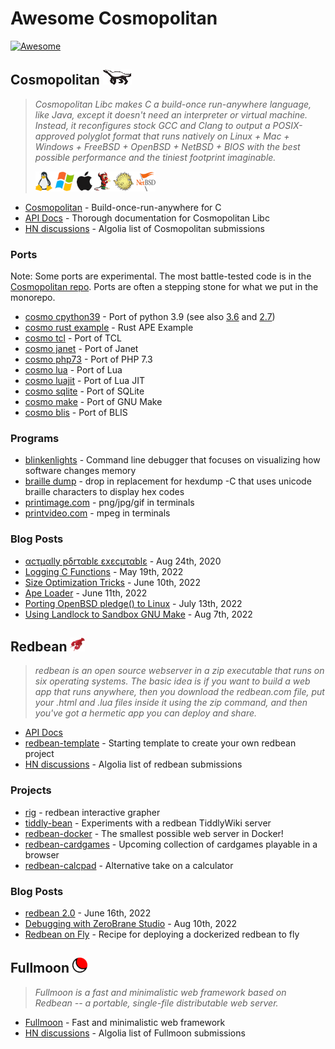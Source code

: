 # Awesome Cosmopolitan

[![Awesome](https://cdn.jsdelivr.net/gh/sindresorhus/awesome@d7305f38d29fed78fa85652e3a63e154dd8e8829/media/badge.svg)](https://github.com/sindresorhus/awesome)

## Cosmopolitan ![image redbean](images/honeybadger_smaller.png) 

> _Cosmopolitan Libc makes C a build-once run-anywhere language, like Java, except it doesn't need an interpreter or virtual machine. Instead, it reconfigures stock GCC and Clang to output a POSIX-approved polyglot format that runs natively on Linux + Mac + Windows + FreeBSD + OpenBSD + NetBSD + BIOS with the best possible performance and the tiniest footprint imaginable._
>
> ![image operating systems](images/operatingsystems.png "operating systems")

- [Cosmopolitan](https://github.com/jart/cosmopolitan) - Build-once-run-anywhere for C
- [API Docs](https://justine.lol/cosmopolitan/documentation.html) - Thorough documentation for Cosmopolitan Libc
- [HN discussions](https://hn.algolia.com/?query=cosmoplitan+libc) - Algolia list of Cosmopolitan submissions

### Ports

Note: Some ports are experimental. The most battle-tested code is in the [Cosmopolitan repo](https://github.com/jart/cosmopolitan). Ports are often a stepping stone for what we put in the monorepo.

- [cosmo cpython39](https://github.com/ahgamut/cpython/tree/cosmo_py39) - Port of python 3.9 (see also [3.6](https://github.com/ahgamut/cpython/tree/cosmo_py39) and [2.7](https://github.com/ahgamut/cpython/tree/cosmo_py39))
- [cosmo rust example](https://github.com/ahgamut/rust-ape-example) - Rust APE Example
- [cosmo tcl](https://github.com/ahgamut/tcl/tree/cosmopolitan) - Port of TCL
- [cosmo janet](https://github.com/ahgamut/janet/tree/cosmopolitan) - Port of Janet
- [cosmo php73](https://github.com/ahgamut/php-src/tree/cosmo_php73) - Port of  PHP 7.3
- [cosmo lua](https://github.com/ahgamut/lua/tree/cosmopolitan) - Port of Lua
- [cosmo luajit](https://github.com/ahgamut/LuaJIT-cosmo) - Port of Lua JIT
- [cosmo sqlite](https://github.com/ahgamut/sqlite/tree/cosmopolitan) - Port of SQLite
- [cosmo make](https://github.com/ahgamut/gnu-make-cosmopolitan) - Port of GNU Make
- [cosmo blis](https://github.com/ahgamut/blis/tree/cosmopolitan) - Port of BLIS

### Programs

- [blinkenlights](https://justine.lol/blinkenlights/) - Command line debugger that focuses on visualizing how software changes memory
- [braille dump](https://justine.lol/braille/) - drop in replacement for hexdump -C that uses unicode braille characters to display hex codes
- [printimage.com](https://justine.lol/printimage.html) - png/jpg/gif in terminals
- [printvideo.com](https://justine.lol/printvideo.html) - mpeg in terminals

### Blog Posts

- [αcτµαlly pδrταblε εxεcµταblε](https://justine.lol/ape.html) - Aug 24th, 2020
- [Logging C Functions](https://justine.lol/ftrace/) - May 19th, 2022
- [Size Optimization Tricks](https://justine.lol/sizetricks/) - June 10th, 2022
- [Ape Loader](https://justine.lol/apeloader/) - June 11th, 2022
- [Porting OpenBSD pledge() to Linux](https://justine.lol/pledge/) - July 13th, 2022
- [Using Landlock to Sandbox GNU Make](https://justine.lol/make/) - Aug 7th, 2022

## Redbean ![image redbean](images/redbean.png) 

> _redbean is an open source webserver in a zip executable that runs on six operating systems. The basic idea is if you want to build a web app that runs anywhere, then you download the redbean.com file, put your .html and .lua files inside it using the zip command, and then you've got a hermetic app you can deploy and share._

- [API Docs](https://redbean.dev/)
- [redbean-template](https://github.com/ProducerMatt/redbean-template) - Starting template to create your own redbean project
- [HN discussions](https://hn.algolia.com/?query=redbean) - Algolia list of redbean submissions

### Projects
- [rig](https://github.com/cdrubin/rig) - redbean interactive grapher
- [tiddly-bean](https://github.com/amreus/tiddly-bean) - Experiments with a redbean TiddlyWiki server
- [redbean-docker](https://github.com/kissgyorgy/redbean-docker) - The smallest possible web server in Docker!
- [redbean-cardgames](https://github.com/shmup/redbean-cardgames) - Upcoming collection of cardgames playable in a browser
- [redbean-calcpad](https://github.com/shmup/redbean-calcpad) - Alternative take on a calculator

### Blog Posts

- [redbean 2.0](https://justine.lol/redbean2/) - June 16th, 2022
- [Debugging with ZeroBrane Studio](https://news.ycombinator.com/item?id=32484206) - Aug 10th, 2022
- [Redbean on Fly](https://til.simonwillison.net/fly/redbean-on-fly) - Recipe for deploying a dockerized redbean to fly


## Fullmoon ![image fullmoon](images/fullmoon.png) 

> _Fullmoon is a fast and minimalistic web framework based on Redbean -- a portable, single-file distributable web server._

- [Fullmoon](https://github.com/pkulchenko/fullmoon) - Fast and minimalistic web framework
- [HN discussions](https://hn.algolia.com/?query=fullmoon+framework) - Algolia list of Fullmoon submissions
